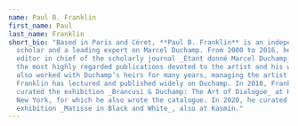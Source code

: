 ```yaml
---
name: Paul B. Franklin
first_name: Paul
last_name: Franklin
short_bio: "Based in Paris and Céret, **Paul B. Franklin** is an independent
  scholar and a leading expert on Marcel Duchamp. From 2000 to 2016, he was the
  editor in chief of the scholarly journal _Étant donné Marcel Duchamp_, one of
  the most highly regarded publications devoted to the artist and his work. He
  also worked with Duchamp’s heirs for many years, managing the artist’s estate.
  Franklin has lectured and published widely on Duchamp. In 2018, Franklin
  curated the exhibition _Brancusi & Duchamp: The Art of Dialogue_ at Kasmin in
  New York, for which he also wrote the catalogue. In 2020, he curated the
  exhibition _Matisse in Black and White_, also at Kasmin."
---
```

